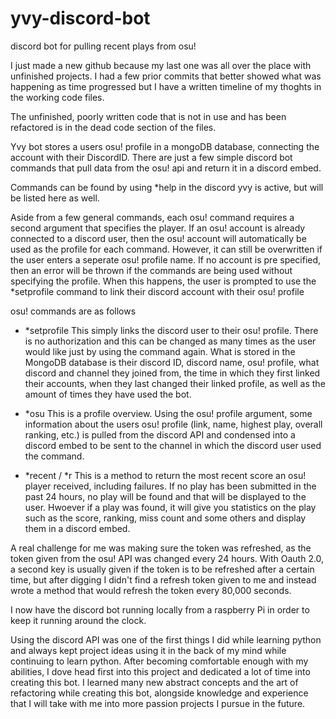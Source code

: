 # yvy-discord-bot
discord bot for pulling recent plays from osu!

I just made a new github because my last one was all over the place with unfinished projects. I had a few prior commits that better
showed what was happening as time progressed but I have a written timeline of my thoghts in the working code files. 

The unfinished, poorly written code that is not in use and has been refactored is in the dead code section of the files. 

Yvy bot stores a users osu! profile in a mongoDB database, connecting the account with their DiscordID. There are just a few simple discord bot 
commands that pull data from the osu! api and return it in a discord embed. 

Commands can be found by using *help in the discord yvy is active, but will be listed here as well.

Aside from a few general commands, each osu! command requires a second argument that specifies the player. 
If an osu! account is already connected to a discord user, then the osu! account will automatically be used as the profile for each command. However, it can still be overwritten if the user enters a seperate osu! profile name. 
If no account is pre specified, then an error will be thrown if the commands are being used without specifying the profile. When this happens, the user is prompted to use the *setprofile command to link their discord account with their osu! profile

osu! commands are as follows
- *setprofile
  This simply links the discord user to their osu! profile. There is no authorization and this can be changed as many times as the user would like just by using the
  command again. What is stored in the MongoDB database is their discord ID, discord name, osu! profile, what discord and channel they joined from, the time in which
  they first linked their accounts, when they last changed their linked profile, as well as the amount of times they have used the bot. 

- *osu
  This is a profile overview. Using the osu! profile argument, some information about the users osu! profile (link, name, highest play, overall ranking, etc.)
  is pulled from the discord API and condensed into a discord embed to be sent to the channel in which the discord user used the command.
  
 - *recent / *r
  This is a method to return the most recent score an osu! player received, including failures. If no play has been submitted in the past 24 hours, no play will be found
  and that will be displayed to the user. Hwoever if a play was found, it will give you statistics on the play such as the score, ranking, miss count and some others
  and display them in a discord embed. 
  
 A real challenge for me was making sure the token was refreshed, as the token given from the osu! API was changed every 24 hours. 
 With Oauth 2.0, a second key is usually given if the token is to be refreshed after a certain time, but after digging I didn't find a refresh token given to me and instead wrote a method that would refresh the token every 80,000 seconds.
 
 I now have the discord bot running locally from a raspberry Pi in order to keep it running around the clock. 
 
Using the discord API was one of the first things I did while learning python and always kept project ideas using it in the back of my mind while continuing to learn python. After becoming comfortable enough with my abilities, I dove head first into this project and dedicated a lot of time into creating this bot. 
I learned many new abstract concepts and the art of refactoring while creating this bot, alongside knowledge and experience that I will take with me into more passion projects I pursue in the future. 
